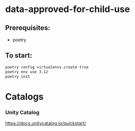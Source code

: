 # data-approved-for-child-use

## Prerequisites:
* poetry

## To start:
```sh
poetry config virtualenvs.create true
poetry env use 3.12
poetry init
```



# Catalogs
### Unity Catalog
https://docs.unitycatalog.io/quickstart/

